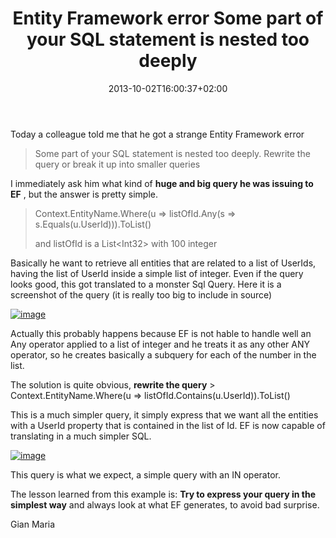 ﻿---
title: "Entity Framework error Some part of your SQL statement is nested too deeply"
description: ""
date: 2013-10-02T16:00:37+02:00
draft: false
tags: [EF,LINQ]
categories: [Entity Framework]
---
Today a colleague told me that he got a strange Entity Framework error

> Some part of your SQL statement is nested too deeply. Rewrite the query or break it up into smaller queries

I immediately ask him what kind of **huge and big query he was issuing to EF** , but the answer is pretty simple.

> Context.EntityName.Where(u =&gt; listOfId.Any(s =&gt; s.Equals(u.UserId))).ToList()
> 
> and listOfId is a List&lt;Int32&gt; with 100 integer

Basically he want to retrieve all entities that are related to a list of UserIds, having the list of UserId inside a simple list of integer. Even if the query looks good, this got translated to a monster Sql Query. Here it is a screenshot of the query (it is really too big to include in source)

[![image](https://www.codewrecks.com/blog/wp-content/uploads/2013/10/image_thumb.png "image")](https://www.codewrecks.com/blog/wp-content/uploads/2013/10/image.png)

Actually this probably happens because EF is not hable to handle well an Any operator applied to a list of integer and he treats it as any other ANY operator, so he creates basically a subquery for each of the number in the list.

The solution is quite obvious,  **rewrite the query** > Context.EntityName.Where(u =&gt; listOfId.Contains(u.UserId)).ToList()

This is a much simpler query, it simply express that we want all the entities with a UserId property that is contained in the list of Id. EF is now capable of translating in a much simpler SQL.

[![image](https://www.codewrecks.com/blog/wp-content/uploads/2013/10/image_thumb1.png "image")](https://www.codewrecks.com/blog/wp-content/uploads/2013/10/image1.png)

This query is what we expect, a simple query with an IN operator.

The lesson learned from this example is:  **Try to express your query in the simplest way** and always look at what EF generates, to avoid bad surprise.

Gian Maria
